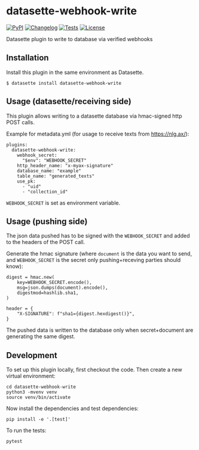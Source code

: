 # datasette-webhook-write

[![PyPI](https://img.shields.io/pypi/v/datasette-webhook-write.svg)](https://pypi.org/project/datasette-webhook-write/)
[![Changelog](https://img.shields.io/github/v/release/mfa/datasette-webhook-write?include_prereleases&label=changelog)](https://github.com/mfa/datasette-webhook-write/releases)
[![Tests](https://github.com/mfa/datasette-webhook-write/workflows/Test/badge.svg)](https://github.com/mfa/datasette-webhook-write/actions?query=workflow%3ATest)
[![License](https://img.shields.io/badge/license-Apache%202.0-blue.svg)](https://github.com/mfa/datasette-webhook-write/blob/main/LICENSE)

Datasette plugin to write to database via verified webhooks

## Installation

Install this plugin in the same environment as Datasette.

    $ datasette install datasette-webhook-write

## Usage (datasette/receiving side)

This plugin allows writing to a datasette database via hmac-signed http POST calls.

Example for metadata.yml (for usage to receive texts from https://nlg.ax/):
```
plugins:
  datasette-webhook-write:
    webhook_secret:
      "$env": "WEBHOOK_SECRET"
    http_header_name: "x-myax-signature"
    database_name: "example"
    table_name: "generated_texts"
    use_pk:
      - "uid"
      - "collection_id"
```

`WEBHOOK_SECRET` is set as environment variable.


## Usage (pushing side)

The json data pushed has to be signed with the `WEBHOOK_SECRET` and added to the headers of the POST call.

Generate the hmac signature (where `document` is the data you want to send, and `WEBHOOK_SECRET` is the secret only pushing+receving parties should know):
```
digest = hmac.new(
    key=WEBHOOK_SECRET.encode(),
    msg=json.dumps(document).encode(),
    digestmod=hashlib.sha1,
)

header = {
    "X-SIGNATURE": f"sha1={digest.hexdigest()}",
}
```

The pushed data is written to the database only when secret+document are generating the same digest.


## Development

To set up this plugin locally, first checkout the code. Then create a new virtual environment:

    cd datasette-webhook-write
    python3 -mvenv venv
    source venv/bin/activate

Now install the dependencies and test dependencies:

    pip install -e '.[test]'

To run the tests:

    pytest
